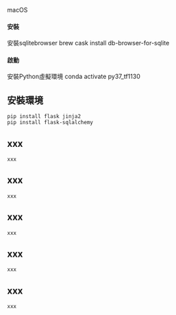 macOS
#### 安裝
安裝sqlitebrowser
    brew cask install db-browser-for-sqlite

#### 啟動
安裝Python虛擬環境
    conda activate py37_tf1130
    
## 安裝環境
    pip install flask jinja2
    pip install flask-sqlalchemy
    
## xxx
    xxx
    
## xxx
    xxx
    
## xxx
    xxx

## xxx
    xxx
    
## xxx
    xxx
